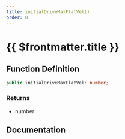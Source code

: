 ```yaml
---
title: initialDriveMaxFlatVel()
order: 0
---
```


# {{ $frontmatter.title }}

## Function Definition

```ts
public initialDriveMaxFlatVel: number;
```

### Returns

* number

## Documentation

<!--@include: ./parts/initialDriveMaxFlatVel.md-->
